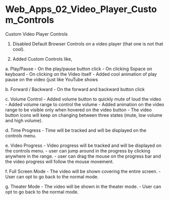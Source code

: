 # Web_Apps_02_Video_Player_Custom_Controls
Custom Video Player Controls 

1. Disabled Default Browser Controls on a video player (that one is not that cool).

2. Added Custom Controls like,

  a. Play/Pause
    - On the play/pause button click
    - On clicking Sspace on keyboard 
    - On clicking on the Video itself
    - Added cool animation of play pause on the video (just like YouTube shows
    
  b. Forward / Backward
    - On the forward and backward button click
    
  c. Volume Control
    - Added volume button to quickly mute of loud the video
    - Added volume range to control the volume
    - Added animation on the video range to be visible only when hovered on the video button
    - The video button icons will keep on changing between three states (mute, low volume and high volume). 
    
  d. Time Progress
    - Time will be tracked and will be displayed on the controls menu.
    
  e. Video Progress
    - Video progress will be tracked and will be displayed on the controls menu.
    - user can jump around in the progress by clicking anywhere in the range.
    - user can drag the mouse on the progress bar and the video progress will follow the mouse movement. 
    
   f. Full Screen Mode
    - The video will be shown covering the entire screen. 
    - User can opt to go back to the normal mode.
    
   g. Theater Mode
    - The video will be shown in the theater mode. 
    - User can opt to go back to the normal mode.
 
